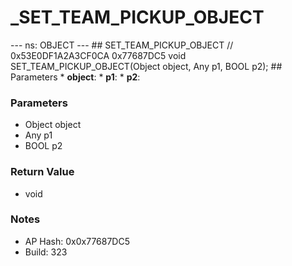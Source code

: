 # _SET_TEAM_PICKUP_OBJECT

--- ns: OBJECT --- ## SET_TEAM_PICKUP_OBJECT  // 0x53E0DF1A2A3CF0CA 0x77687DC5 void SET_TEAM_PICKUP_OBJECT(Object object, Any p1, BOOL p2);   ## Parameters * **object**: * **p1**: * **p2**:

### Parameters
* Object object
* Any p1
* BOOL p2

### Return Value
* void

### Notes
* AP Hash: 0x0x77687DC5
* Build: 323

